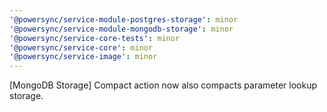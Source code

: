 ```yaml
---
'@powersync/service-module-postgres-storage': minor
'@powersync/service-module-mongodb-storage': minor
'@powersync/service-core-tests': minor
'@powersync/service-core': minor
'@powersync/service-image': minor
---
```


[MongoDB Storage] Compact action now also compacts parameter lookup storage.
